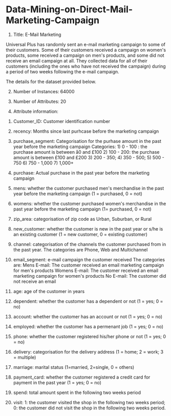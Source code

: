 # Data-Mining-on-Direct-Mail-Marketing-Campaign

1. Title: E-Mail Marketing

Universal Plus has randomly sent an e-mail marketing campaign to some of their customers. 
Some of their customers received a campaign on women's products, some received a campaign on men's products, and some did not receive an email campaign at all. 
They collected data for all of their customers (including the ones who have not received the campaign) during a period of two weeks following the e-mail campaign. 

The details for the dataset provided below.

2. Number of Instances: 64000 

3. Number of Attributes: 20

4. Attribute information:
	
  1) Customer_ID: Customer identification number
  2) recency: Months since last purhcase before the marketing campaign
  3) purchase_segment: Categorisation for the purhase amount in the past year before the marketing campaign
     Categories: 1) 0 - 100 : the purchase amount is between å0 and £100
                 2) 100 - 200: the purchase amount is between £100 and £200 
                 3) 200 - 350; 4) 350 - 500; 5) 500 - 750 6) 750 - 1,000 7) 1,000+
  
  4) purchase: Actual purchase in the past year before the marketing campaign
  5) mens: whether the customer purchased men's merchandise in the past year before the marketing campaign (1 = purchased, 0 = not)
  6) womens: whether the customer purchased women's merchandise in the past year before the marketing campaign (1= purchased, 0 = not)
  7) zip_area: categorisation of zip code as Urban, Suburban, or Rural
  8) new_customer: whether the customer is new in the past year or s/he is an existing customer (1 = new customer, 0 = existing customer)
  9) channel: categorisation of the channels the customer purchased from in the past year.
     The categories are Phone, Web and Multichannel 
  10) email_segment: e-mail campaign the customer received
     The categories are:
     Mens E-mail: The customer received an email marketing campaign for men's products
     Womens E-mail: The customer received an email marketing campaign for women's products
     No E-mail: The customer did not receive an email
  
  11) age: age of the customer in years
  12) dependent: whether the customer has a dependent or not (1 = yes; 0 = no)
  13) account: whether the customer has an account or not (1 = yes; 0 = no)
  14) employed: whether the customer has a permenant job (1 = yes; 0 = no)
  15) phone: whether the customer registered his/her phone or not (1 = yes; 0 = no)
  16) delivery: categorisation for the delivery address (1 = home; 2 = work; 3 = multiple)
  17) marriage: marital status (1=married, 2=single, 0 = others)
  18) payment_card: whether the customer registered a credit card for payment in the past year (1 = yes; 0 = no)
  19) spend: total amount spent in the following two weeks period

  20) visit: 1: the customer visited the shop in the following two weeks period; 0: the customer did not visit the shop in the following two weeks period.
 
